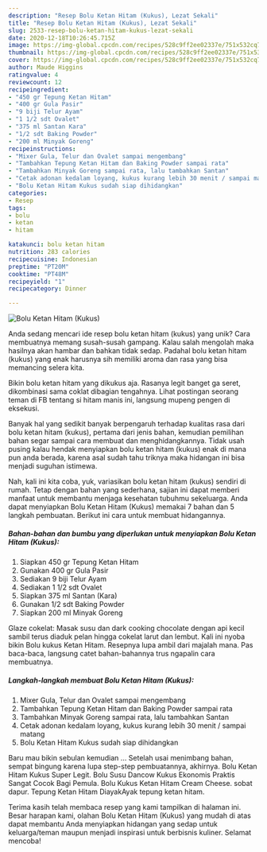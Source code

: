 ```yaml
---
description: "Resep Bolu Ketan Hitam (Kukus), Lezat Sekali"
title: "Resep Bolu Ketan Hitam (Kukus), Lezat Sekali"
slug: 2533-resep-bolu-ketan-hitam-kukus-lezat-sekali
date: 2020-12-18T10:26:45.715Z
image: https://img-global.cpcdn.com/recipes/528c9ff2ee02337e/751x532cq70/bolu-ketan-hitam-kukus-foto-resep-utama.jpg
thumbnail: https://img-global.cpcdn.com/recipes/528c9ff2ee02337e/751x532cq70/bolu-ketan-hitam-kukus-foto-resep-utama.jpg
cover: https://img-global.cpcdn.com/recipes/528c9ff2ee02337e/751x532cq70/bolu-ketan-hitam-kukus-foto-resep-utama.jpg
author: Maude Higgins
ratingvalue: 4
reviewcount: 12
recipeingredient:
- "450 gr Tepung Ketan Hitam"
- "400 gr Gula Pasir"
- "9 biji Telur Ayam"
- "1 1/2 sdt Ovalet"
- "375 ml Santan Kara"
- "1/2 sdt Baking Powder"
- "200 ml Minyak Goreng"
recipeinstructions:
- "Mixer Gula, Telur dan Ovalet sampai mengembang"
- "Tambahkan Tepung Ketan Hitam dan Baking Powder sampai rata"
- "Tambahkan Minyak Goreng sampai rata, lalu tambahkan Santan"
- "Cetak adonan kedalam loyang, kukus kurang lebih 30 menit / sampai matang"
- "Bolu Ketan Hitam Kukus sudah siap dihidangkan"
categories:
- Resep
tags:
- bolu
- ketan
- hitam

katakunci: bolu ketan hitam 
nutrition: 283 calories
recipecuisine: Indonesian
preptime: "PT20M"
cooktime: "PT48M"
recipeyield: "1"
recipecategory: Dinner

---
```



![Bolu Ketan Hitam (Kukus)](https://img-global.cpcdn.com/recipes/528c9ff2ee02337e/751x532cq70/bolu-ketan-hitam-kukus-foto-resep-utama.jpg)

Anda sedang mencari ide resep bolu ketan hitam (kukus) yang unik? Cara membuatnya memang susah-susah gampang. Kalau salah mengolah maka hasilnya akan hambar dan bahkan tidak sedap. Padahal bolu ketan hitam (kukus) yang enak harusnya sih memiliki aroma dan rasa yang bisa memancing selera kita.

Bikin bolu ketan hitam yang dikukus aja. Rasanya legit banget ga seret, dikombinasi sama coklat dibagian tengahnya. Lihat postingan seorang teman di FB tentang si hitam manis ini, langsung mupeng pengen di eksekusi.

Banyak hal yang sedikit banyak berpengaruh terhadap kualitas rasa dari bolu ketan hitam (kukus), pertama dari jenis bahan, kemudian pemilihan bahan segar sampai cara membuat dan menghidangkannya. Tidak usah pusing kalau hendak menyiapkan bolu ketan hitam (kukus) enak di mana pun anda berada, karena asal sudah tahu triknya maka hidangan ini bisa menjadi suguhan istimewa.


Nah, kali ini kita coba, yuk, variasikan bolu ketan hitam (kukus) sendiri di rumah. Tetap dengan bahan yang sederhana, sajian ini dapat memberi manfaat untuk membantu menjaga kesehatan tubuhmu sekeluarga. Anda dapat menyiapkan Bolu Ketan Hitam (Kukus) memakai 7 bahan dan 5 langkah pembuatan. Berikut ini cara untuk membuat hidangannya.

<!--inarticleads1-->

##### Bahan-bahan dan bumbu yang diperlukan untuk menyiapkan Bolu Ketan Hitam (Kukus):

1. Siapkan 450 gr Tepung Ketan Hitam
1. Gunakan 400 gr Gula Pasir
1. Sediakan 9 biji Telur Ayam
1. Sediakan 1 1/2 sdt Ovalet
1. Siapkan 375 ml Santan (Kara)
1. Gunakan 1/2 sdt Baking Powder
1. Siapkan 200 ml Minyak Goreng


Glaze cokelat: Masak susu dan dark cooking chocolate dengan api kecil sambil terus diaduk pelan hingga cokelat larut dan lembut. Kali ini nyoba bikin Bolu kukus Ketan Hitam. Resepnya lupa ambil dari majalah mana. Pas baca-baca, langsung catet bahan-bahannya trus ngapalin cara membuatnya. 

<!--inarticleads2-->

##### Langkah-langkah membuat Bolu Ketan Hitam (Kukus):

1. Mixer Gula, Telur dan Ovalet sampai mengembang
1. Tambahkan Tepung Ketan Hitam dan Baking Powder sampai rata
1. Tambahkan Minyak Goreng sampai rata, lalu tambahkan Santan
1. Cetak adonan kedalam loyang, kukus kurang lebih 30 menit / sampai matang
1. Bolu Ketan Hitam Kukus sudah siap dihidangkan


Baru mau bikin sebulan kemudian … Setelah usai menimbang bahan, sempat bingung karena lupa step-step pembuatannya, akhirnya. Bolu Ketan Hitam Kukus Super Legit. Bolu Susu Dancow Kukus Ekonomis Praktis Sangat Cocok Bagi Pemula. Bolu Kukus Ketan Hitam Cream Cheese. sobat dapur. Tepung Ketan Hitam DiayakAyak tepung ketan hitam. 

Terima kasih telah membaca resep yang kami tampilkan di halaman ini. Besar harapan kami, olahan Bolu Ketan Hitam (Kukus) yang mudah di atas dapat membantu Anda menyiapkan hidangan yang sedap untuk keluarga/teman maupun menjadi inspirasi untuk berbisnis kuliner. Selamat mencoba!
